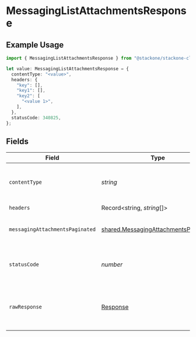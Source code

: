 # MessagingListAttachmentsResponse

## Example Usage

```typescript
import { MessagingListAttachmentsResponse } from "@stackone/stackone-client-ts/sdk/models/operations";

let value: MessagingListAttachmentsResponse = {
  contentType: "<value>",
  headers: {
    "key": [],
    "key1": [],
    "key2": [
      "<value 1>",
    ],
  },
  statusCode: 340825,
};
```

## Fields

| Field                                                                                               | Type                                                                                                | Required                                                                                            | Description                                                                                         |
| --------------------------------------------------------------------------------------------------- | --------------------------------------------------------------------------------------------------- | --------------------------------------------------------------------------------------------------- | --------------------------------------------------------------------------------------------------- |
| `contentType`                                                                                       | *string*                                                                                            | :heavy_check_mark:                                                                                  | HTTP response content type for this operation                                                       |
| `headers`                                                                                           | Record<string, *string*[]>                                                                          | :heavy_check_mark:                                                                                  | N/A                                                                                                 |
| `messagingAttachmentsPaginated`                                                                     | [shared.MessagingAttachmentsPaginated](../../../sdk/models/shared/messagingattachmentspaginated.md) | :heavy_minus_sign:                                                                                  | The list of attachments was retrieved.                                                              |
| `statusCode`                                                                                        | *number*                                                                                            | :heavy_check_mark:                                                                                  | HTTP response status code for this operation                                                        |
| `rawResponse`                                                                                       | [Response](https://developer.mozilla.org/en-US/docs/Web/API/Response)                               | :heavy_check_mark:                                                                                  | Raw HTTP response; suitable for custom response parsing                                             |